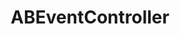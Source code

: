 ---
title: ABEventController
layout: module
mod: 'module:ABEventController'
category: api-controllers
---